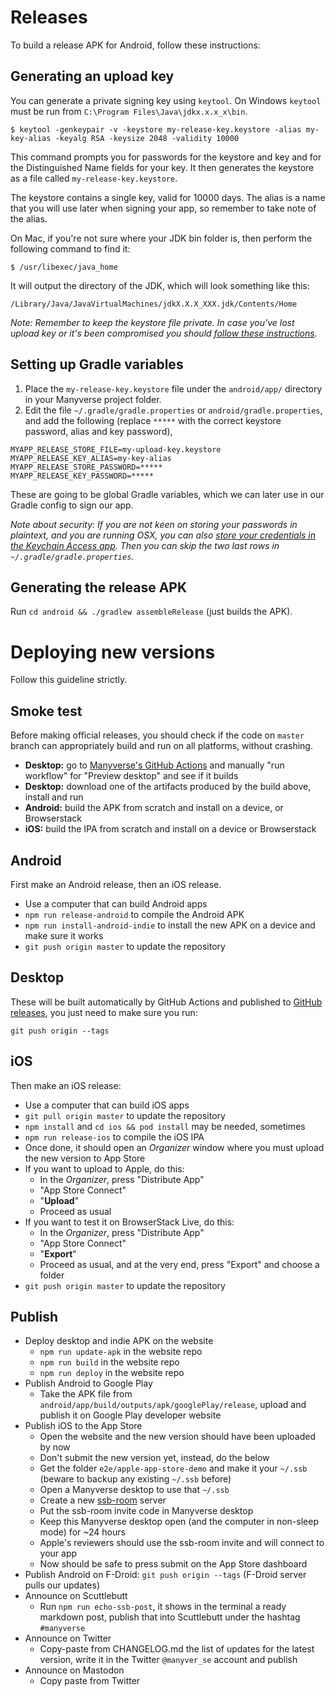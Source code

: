 <!--
SPDX-FileCopyrightText: 2021-2022 The Manyverse Authors

SPDX-License-Identifier: CC-BY-4.0
-->

# Releases

To build a release APK for Android, follow these instructions:

## Generating an upload key

You can generate a private signing key using `keytool`. On Windows `keytool` must be run from `C:\Program Files\Java\jdkx.x.x_x\bin`.

    $ keytool -genkeypair -v -keystore my-release-key.keystore -alias my-key-alias -keyalg RSA -keysize 2048 -validity 10000

This command prompts you for passwords for the keystore and key and for the Distinguished Name fields for your key. It then generates the keystore as a file called `my-release-key.keystore`.

The keystore contains a single key, valid for 10000 days. The alias is a name that you will use later when signing your app, so remember to take note of the alias.

On Mac, if you're not sure where your JDK bin folder is, then perform the following command to find it:

    $ /usr/libexec/java_home

It will output the directory of the JDK, which will look something like this:

    /Library/Java/JavaVirtualMachines/jdkX.X.X_XXX.jdk/Contents/Home

_Note: Remember to keep the keystore file private. In case you've lost upload key or it's been compromised you should [follow these instructions](https://support.google.com/googleplay/android-developer/answer/7384423#reset)._

## Setting up Gradle variables

1. Place the `my-release-key.keystore` file under the `android/app/` directory in your Manyverse project folder.
2. Edit the file `~/.gradle/gradle.properties` or `android/gradle.properties`, and add the following (replace `*****` with the correct keystore password, alias and key password),

```
MYAPP_RELEASE_STORE_FILE=my-upload-key.keystore
MYAPP_RELEASE_KEY_ALIAS=my-key-alias
MYAPP_RELEASE_STORE_PASSWORD=*****
MYAPP_RELEASE_KEY_PASSWORD=*****
```

These are going to be global Gradle variables, which we can later use in our Gradle config to sign our app.

_Note about security: If you are not keen on storing your passwords in plaintext, and you are running OSX, you can also [store your credentials in the Keychain Access app](https://pilloxa.gitlab.io/posts/safer-passwords-in-gradle/). Then you can skip the two last rows in `~/.gradle/gradle.properties`._

## Generating the release APK

Run `cd android && ./gradlew assembleRelease` (just builds the APK).

# Deploying new versions

Follow this guideline strictly.

## Smoke test

Before making official releases, you should check if the code on `master` branch can appropriately build and run on all platforms, without crashing.

- **Desktop:** go to [Manyverse's GitHub Actions](https://github.com/staltz/manyverse/actions/workflows/build.yml) and manually "run workflow" for "Preview desktop" and see if it builds
- **Desktop:** download one of the artifacts produced by the build above, install and run
- **Android:** build the APK from scratch and install on a device, or Browserstack
- **iOS:** build the IPA from scratch and install on a device or Browserstack

## Android

First make an Android release, then an iOS release.

- Use a computer that can build Android apps
- `npm run release-android` to compile the Android APK
- `npm run install-android-indie` to install the new APK on a device and make sure it works
- `git push origin master` to update the repository

## Desktop

These will be built automatically by GitHub Actions and published to [GitHub releases](https://github.com/staltz/manyverse/releases), you just need to make sure you run:

```
git push origin --tags
```

## iOS

Then make an iOS release:

- Use a computer that can build iOS apps
- `git pull origin master` to update the repository
- `npm install` and `cd ios && pod install` may be needed, sometimes
- `npm run release-ios` to compile the iOS IPA
- Once done, it should open an _Organizer_ window where you must upload the new version to App Store
- If you want to upload to Apple, do this:
  - In the _Organizer_, press "Distribute App"
  - "App Store Connect"
  - "**Upload**"
  - Proceed as usual
- If you want to test it on BrowserStack Live, do this:
  - In the _Organizer_, press "Distribute App"
  - "App Store Connect"
  - "**Export**"
  - Proceed as usual, and at the very end, press "Export" and choose a folder
- `git push origin master` to update the repository

## Publish

- Deploy desktop and indie APK on the website
  - `npm run update-apk` in the website repo
  - `npm run build` in the website repo
  - `npm run deploy` in the website repo
- Publish Android to Google Play
  - Take the APK file from `android/app/build/outputs/apk/googlePlay/release`, upload and publish it on Google Play developer website
- Publish iOS to the App Store
  - Open the website and the new version should have been uploaded by now
  - Don't submit the new version yet, instead, do the below
  - Get the folder `e2e/apple-app-store-demo` and make it your `~/.ssb` (beware to backup any existing `~/.ssb` before)
  - Open a Manyverse desktop to use that `~/.ssb`
  - Create a new [ssb-room](https://github.com/staltz/ssb-room) server
  - Put the ssb-room invite code in Manyverse desktop
  - Keep this Manyverse desktop open (and the computer in non-sleep mode) for ~24 hours
  - Apple's reviewers should use the ssb-room invite and will connect to your app
  - Now should be safe to press submit on the App Store dashboard
- Publish Android on F-Droid: `git push origin --tags` (F-Droid server pulls our updates)
- Announce on Scuttlebutt
  - Run `npm run echo-ssb-post`, it shows in the terminal a ready markdown post, publish that into Scuttlebutt under the hashtag `#manyverse`
- Announce on Twitter
  - Copy-paste from CHANGELOG.md the list of updates for the latest version, write it in the Twitter `@manyver_se` account and publish
- Announce on Mastodon
  - Copy paste from Twitter
